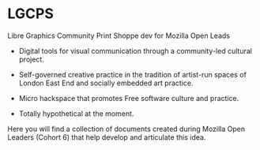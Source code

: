 # LGCPS
Libre Graphics Community Print Shoppe dev for Mozilla Open Leads

+ Digital tools for visual communication through a community-led cultural project. 

+ Self-governed creative practice in the tradition of artist-run spaces of London East End and socially embedded art practice. 

+ Micro hackspace that promotes Free software culture and practice.

+ Totally hypothetical at the moment.

Here you will find a collection of documents created during Mozilla Open Leaders (Cohort 6) that help develop and articulate this idea. 
